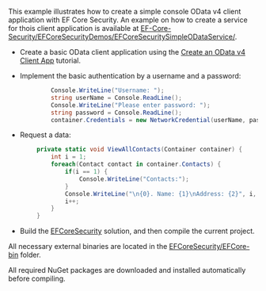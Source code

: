 This example illustrates how to create а simple console OData v4 client application with EF Core Security. An example on how to create a service for thois client application is available at [EF-Core-Security/EFCoreSecurityDemos/EFCoreSecuritySimpleODataService/](https://github.com/DevExpress/EF-Core-Security/tree/master/EFCoreSecurityDemos/EFCoreSecuritySimpleODataService).

- Create a basic OData client application using the [Create an OData v4 Client App](http://www.asp.net/web-api/overview/odata-support-in-aspnet-web-api/odata-v4/create-an-odata-v4-client-app) tutorial.

- Implement the basic authentication by a username and a password:
```csharp
            Console.WriteLine("Username: ");
            string userName = Console.ReadLine();
            Console.WriteLine("Please enter password: ");
            string password = Console.ReadLine();
            container.Credentials = new NetworkCredential(userName, password);
```
- Request a data:
```csharp
        private static void ViewAllContacts(Container container) {
            int i = 1;
            foreach(Contact contact in container.Contacts) {
                if(i == 1) {
                    Console.WriteLine("Contacts:");
                }
                Console.WriteLine("\n{0}. Name: {1}\nAddress: {2}", i, contact.Name, contact.Address);
                i++;
            }
        }
```
- Build the [EFCoreSecurity](https://github.com/DevExpress/EF-Core-Security/tree/master/EFCoreSecurity) solution, and then compile the current project.

All necessary external binaries are located in the [EFCoreSecurity/EFCore-bin](https://github.com/DevExpress/EF-Core-Security/tree/master/EFCoreSecurity/EFCore-bin) folder.

All required NuGet packages are downloaded and installed automatically before compiling.

